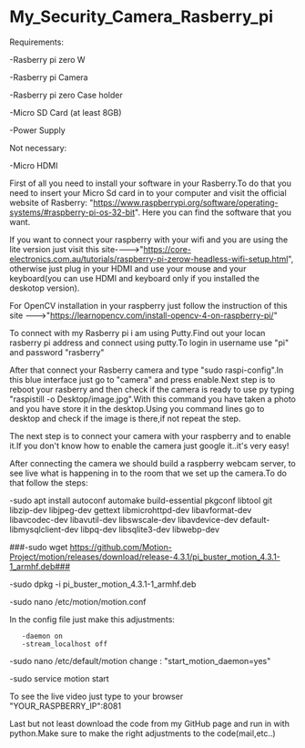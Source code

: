 # My_Security_Camera_Rasberry_pi
Requirements:

-Rasberry pi zero W


-Rasberry pi Camera

-Rasberry pi zero Case holder

-Micro SD Card (at least 8GB)

-Power Supply

Not necessary:

-Micro HDMI

First of all you need to install your software in your Rasberry.To do that you need to insert your Micro Sd card in to your computer and visit the official 
website of Rasberry: "https://www.raspberrypi.org/software/operating-systems/#raspberry-pi-os-32-bit". Here you can find the software that you want.

If you want to connect your raspberry with your wifi and you are using the lite version just visit this site---->"https://core-electronics.com.au/tutorials/raspberry-pi-zerow-headless-wifi-setup.html",
otherwise just plug in your HDMI and use your mouse and your keyboard(you can use HDMI and keyboard only if you installed the deskotop version).

For OpenCV installation in your raspberry just follow the instruction of this site --->"https://learnopencv.com/install-opencv-4-on-raspberry-pi/"

To connect with my Rasberry pi i am using Putty.Find out your locan rasberry pi address and connect using putty.To login in username use "pi" and password "rasberry"

After that connect your Rasberry camera and type "sudo raspi-config".In this blue interface just go to "camera" and press enable.Next step is to reboot your rasberry and then check if the camera is ready to use py typing "raspistill -o Desktop/image.jpg".With this command you have taken a photo and you have store it in the desktop.Using you command lines go to desktop and check if the image is there,if not repeat the step.

The next step is to connect your camera with your raspberry and to enable it.If you don't know how to enable the camera just google it..it's very easy!

After connecting the camera we should build a raspberry webcam server, to see live what is happening in to the room that we set up the camera.To do that follow the steps:

-sudo apt install autoconf automake build-essential pkgconf libtool git libzip-dev libjpeg-dev gettext libmicrohttpd-dev libavformat-dev libavcodec-dev libavutil-dev libswscale-dev libavdevice-dev default-libmysqlclient-dev libpq-dev libsqlite3-dev libwebp-dev

###-sudo wget https://github.com/Motion-Project/motion/releases/download/release-4.3.1/pi_buster_motion_4.3.1-1_armhf.deb###

-sudo dpkg -i pi_buster_motion_4.3.1-1_armhf.deb

-sudo nano /etc/motion/motion.conf

 In the config file just make this adjustments:
 
       -daemon on
       -stream_localhost off
        
-sudo nano /etc/default/motion
      change : "start_motion_daemon=yes"

-sudo service motion start

To see the live video just type to your browser "YOUR_RASPBERRY_IP":8081

Last but not least download the code from my GitHub page and run in with python.Make sure to make the right adjustments to the code(mail,etc..)


